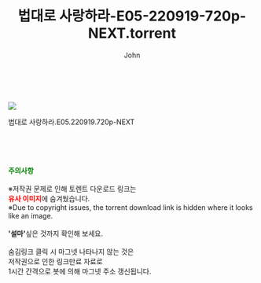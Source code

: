 ﻿---
layout: post
title:  "    법대로 사랑하라-E05-220919-720p-NEXT.torrent"
author: John
categories: [ 드라마 ]
tags: [  ]
image: https://torrentrj54.com/uploadfile/full/b87fc0f8e6c0aa67ff64a404221cf2be76c376d4.jpg 
description: "    법대로 사랑하라-E05-220919-720p-NEXT torrent 정보 공유"
toc: true
toc_sticky: true
---

<br>
<p><img src="https://torrentrj54.com/uploadfile/full/b87fc0f8e6c0aa67ff64a404221cf2be76c376d4.jpg"/></p>
 법대로 사랑하라.E05.220919.720p-NEXT  
    
<br><br><br>
<p data-ke-size="size16"><b><span style="color: green;">주의사항</span></b><br /><br />※저작권 문제로 인해 토렌트 다운로드 링크는<br /><b><span style="color: red;">유사 이미지</span></b>에 숨겨뒀습니다.<br />※Due to copyright issues, the torrent download link is hidden where it looks like an image.<br /><br /><b>'설마'</b>싶은 것까지 확인해 보세요.<br /><br />숨김링크 클릭 시 마그넷 나타나지 않는 것은<br />저작권으로 인한 링크만료 자료로<br />1시간 간격으로 봇에 의해 마그넷 주소 갱신됩니다.</p>
